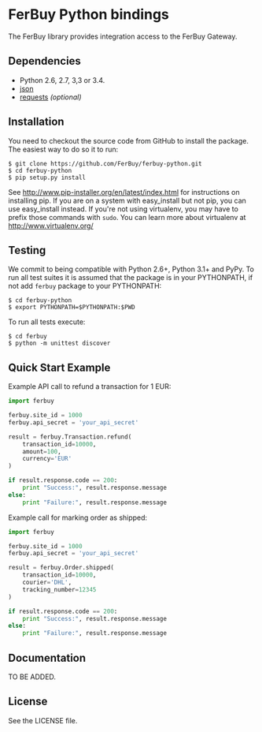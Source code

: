 # FerBuy Python bindings

The FerBuy library provides integration access to the FerBuy Gateway.

## Dependencies

* Python 2.6, 2.7, 3,3 or 3.4.
* [json](https://docs.python.org/2/library/json.html)
* [requests](http://docs.python-requests.org/en/latest/) *(optional)*

## Installation

You need to checkout the source code from GitHub to install the package.
The easiest way to do so it to run:

```
$ git clone https://github.com/FerBuy/ferbuy-python.git
$ cd ferbuy-python
$ pip setup.py install
```

See http://www.pip-installer.org/en/latest/index.html for instructions
on installing pip. If you are on a system with easy_install but not
pip, you can use easy_install instead. If you're not using virtualenv,
you may have to prefix those commands with `sudo`. You can learn more
about virtualenv at http://www.virtualenv.org/

## Testing

We commit to being compatible with Python 2.6+, Python 3.1+ and PyPy.
To run all test suites it is assumed that the package is in your PYTHONPATH, if
not add `ferbuy` package to your PYTHONPATH:
```
$ cd ferbuy-python
$ export PYTHONPATH=$PYTHONPATH:$PWD
```

To run all tests execute:
```
$ cd ferbuy
$ python -m unittest discover
```

## Quick Start Example

Example API call to refund a transaction for 1 EUR:

```python
import ferbuy

ferbuy.site_id = 1000
ferbuy.api_secret = 'your_api_secret'

result = ferbuy.Transaction.refund(
    transaction_id=10000,
    amount=100,
    currency='EUR'
)

if result.response.code == 200:
    print "Success:", result.response.message
else:
    print "Failure:", result.response.message
```

Example call for marking order as shipped:

```python
import ferbuy

ferbuy.site_id = 1000
ferbuy.api_secret = 'your_api_secret'

result = ferbuy.Order.shipped(
    transaction_id=10000,
    courier='DHL',
    tracking_number=12345
)

if result.response.code == 200:
    print "Success:", result.response.message
else:
    print "Failure:", result.response.message
```

## Documentation

TO BE ADDED.

## License

See the LICENSE file.

